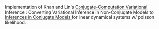 Implementation of Khan and Lin's [Conjugate-Computation Variational Inference : Converting Variational Inference in Non-Conjugate Models to Inferences in Conjugate Models
](https://arxiv.org/abs/1703.04265) for linear dynamical systems w/ poisson likelihood.
